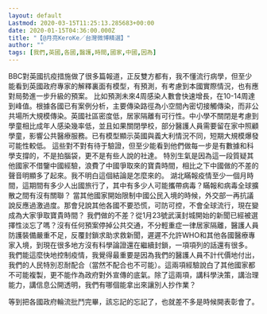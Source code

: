 ```yaml
---
layout: default
Lastmod: 2020-03-15T11:25:13.285683+00:00
date: 2020-01-15T04:36:00.000Z
title: "【@月亮KeroKe／台灣微博精選】"
author: ""
tags: [我們,英國,各國,醫護,時間,國家,中國,因為]
---
```


BBC對英國抗疫措施做了很多篇報道，正反雙方都有，我不懂流行病學，但至少能看到英國政府專家的解釋裏面有模型，有預測，有考慮到本國實際情況，也有應對局勢進一步升級的預案。 比如預測未來4周感染人數會快速增長，在10-14周達到峰值。根據各國已有案例分析，主要傳染路徑為小空間內密切接觸傳染，而非公共場所大規模傳染。英國社區密度低，居家隔離有可行性。中小學不關閉是考慮到學童相比成年人感染幾率低，並且如果關閉學校，部分醫護人員需要留在家中照顧學童，影響公共醫療服務。已有模型顯示英國與義大利情況不同，短期大規模爆發可能性較低。 這些對不對有待于驗證，但至少能看到他們做每一步是有數據和科學支撐的，不是拍腦袋，更不是有些人說的社達。 特別生氣是因為這一段質疑其他國家不借鑒中國經驗，浪費了中國爭取來的寶貴時間，相比之下中國做的不差的聲音明顯多了起來。我不明白這個結論是怎麼來的。 湖北瞞報疫情至少一個月時間，這期間有多少人出國旅行了，其中有多少人可能攜帶病毒？瞞報和病毒全球擴散之間有沒有關聯？ 當其他國家開始限制中國公民入境的時候，外交部一再抗議說反應過激過度。那會兒說其他各國不要恐慌，可防可控，不會全球流行，現在變成為大家爭取寶貴時間？ 我們做的不差？從1月23號武漢封城開始的新聞已經被選擇性淡忘了嗎？沒有任何預案停掉公共交通，不分輕重症一律居家隔離，醫護人員防護裝備嚴重不足，反覆封鎖求助求救新聞，遲遲不允許WHO和其他各國醫療專家入境，到現在很多地方沒有科學論證還在繼續封鎖，一項項列的話還有很多。 我們能這麼快地控制疫情，我覺得最重要是因為我們的醫護人員不計代價地付出，我們的人民特別忍耐配合（當然不配合也不可能）。這兩項經驗說白了其他國家都不可能複製，更不能作為政府對外宣傳的底氣。除了這兩項，講科學決策，講治理能力，講信息公開透明，我們有哪個能拿出來讓別人抄作業？

等到把各國政府輪流批鬥完畢，該忘記的忘記了，也就差不多是時候開表彰會了。

